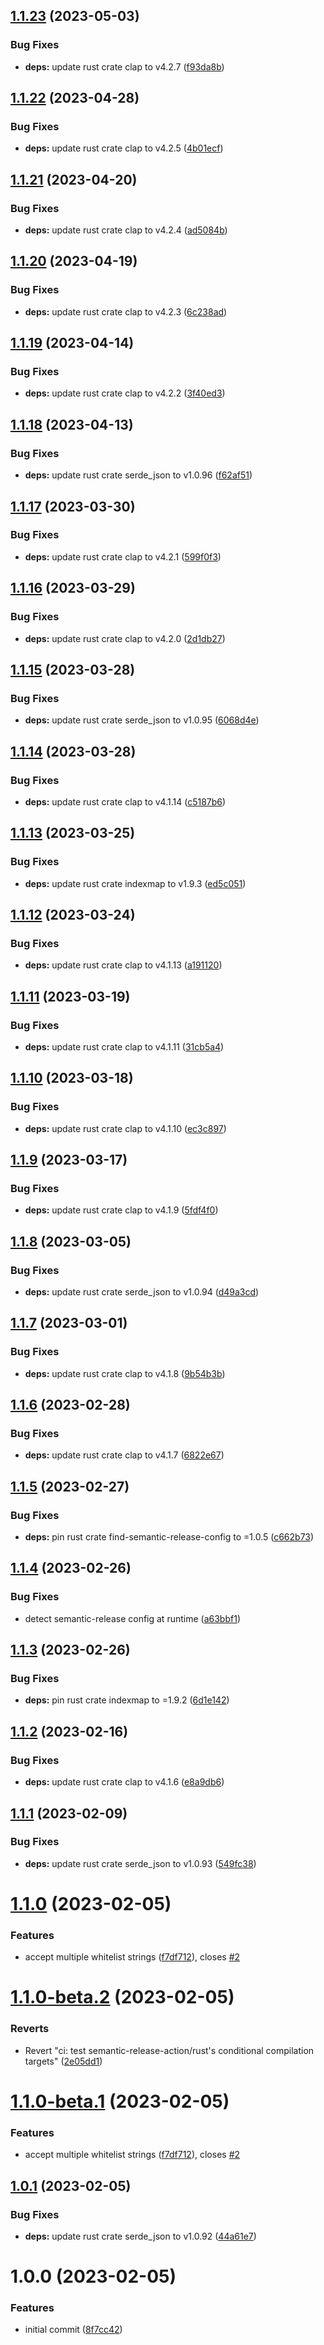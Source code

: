 ## [1.1.23](https://github.com/EricCrosson/configure-semantic-release-assets/compare/v1.1.22...v1.1.23) (2023-05-03)


### Bug Fixes

* **deps:** update rust crate clap to v4.2.7 ([f93da8b](https://github.com/EricCrosson/configure-semantic-release-assets/commit/f93da8bd62e83d283c0103554ab165fa412e0e73))

## [1.1.22](https://github.com/EricCrosson/configure-semantic-release-assets/compare/v1.1.21...v1.1.22) (2023-04-28)


### Bug Fixes

* **deps:** update rust crate clap to v4.2.5 ([4b01ecf](https://github.com/EricCrosson/configure-semantic-release-assets/commit/4b01ecffe9d6bc88084e6e55916806c16d7a40a1))

## [1.1.21](https://github.com/EricCrosson/configure-semantic-release-assets/compare/v1.1.20...v1.1.21) (2023-04-20)


### Bug Fixes

* **deps:** update rust crate clap to v4.2.4 ([ad5084b](https://github.com/EricCrosson/configure-semantic-release-assets/commit/ad5084b87ce97f8b0ac5119ca4ef313319e7a0d9))

## [1.1.20](https://github.com/EricCrosson/configure-semantic-release-assets/compare/v1.1.19...v1.1.20) (2023-04-19)


### Bug Fixes

* **deps:** update rust crate clap to v4.2.3 ([6c238ad](https://github.com/EricCrosson/configure-semantic-release-assets/commit/6c238ad073b41b83d9f80abddba900156f8a5e16))

## [1.1.19](https://github.com/EricCrosson/configure-semantic-release-assets/compare/v1.1.18...v1.1.19) (2023-04-14)


### Bug Fixes

* **deps:** update rust crate clap to v4.2.2 ([3f40ed3](https://github.com/EricCrosson/configure-semantic-release-assets/commit/3f40ed34733d15ba6e162f12a083718464c23fd7))

## [1.1.18](https://github.com/EricCrosson/configure-semantic-release-assets/compare/v1.1.17...v1.1.18) (2023-04-13)


### Bug Fixes

* **deps:** update rust crate serde_json to v1.0.96 ([f62af51](https://github.com/EricCrosson/configure-semantic-release-assets/commit/f62af511125ec5809829db92187021aef350f5f2))

## [1.1.17](https://github.com/EricCrosson/configure-semantic-release-assets/compare/v1.1.16...v1.1.17) (2023-03-30)


### Bug Fixes

* **deps:** update rust crate clap to v4.2.1 ([599f0f3](https://github.com/EricCrosson/configure-semantic-release-assets/commit/599f0f363b1295c6341388ccf5e4e458784aee56))

## [1.1.16](https://github.com/EricCrosson/configure-semantic-release-assets/compare/v1.1.15...v1.1.16) (2023-03-29)


### Bug Fixes

* **deps:** update rust crate clap to v4.2.0 ([2d1db27](https://github.com/EricCrosson/configure-semantic-release-assets/commit/2d1db27f706035fce623c47d3cd36fd441ed9d50))

## [1.1.15](https://github.com/EricCrosson/configure-semantic-release-assets/compare/v1.1.14...v1.1.15) (2023-03-28)


### Bug Fixes

* **deps:** update rust crate serde_json to v1.0.95 ([6068d4e](https://github.com/EricCrosson/configure-semantic-release-assets/commit/6068d4e11dba80edd1905c5180f47bd8dc820459))

## [1.1.14](https://github.com/EricCrosson/configure-semantic-release-assets/compare/v1.1.13...v1.1.14) (2023-03-28)


### Bug Fixes

* **deps:** update rust crate clap to v4.1.14 ([c5187b6](https://github.com/EricCrosson/configure-semantic-release-assets/commit/c5187b6257cb581e365d6bbc0243f1e5f97989d2))

## [1.1.13](https://github.com/EricCrosson/configure-semantic-release-assets/compare/v1.1.12...v1.1.13) (2023-03-25)


### Bug Fixes

* **deps:** update rust crate indexmap to v1.9.3 ([ed5c051](https://github.com/EricCrosson/configure-semantic-release-assets/commit/ed5c051f3fb98cf5cfa16f43bfcd32f7cb329e9c))

## [1.1.12](https://github.com/EricCrosson/configure-semantic-release-assets/compare/v1.1.11...v1.1.12) (2023-03-24)


### Bug Fixes

* **deps:** update rust crate clap to v4.1.13 ([a191120](https://github.com/EricCrosson/configure-semantic-release-assets/commit/a191120ad87e2a91254a443c90370718271c3ad7))

## [1.1.11](https://github.com/EricCrosson/configure-semantic-release-assets/compare/v1.1.10...v1.1.11) (2023-03-19)


### Bug Fixes

* **deps:** update rust crate clap to v4.1.11 ([31cb5a4](https://github.com/EricCrosson/configure-semantic-release-assets/commit/31cb5a4f27377a5590c0a90454ab94dc1982da3f))

## [1.1.10](https://github.com/EricCrosson/configure-semantic-release-assets/compare/v1.1.9...v1.1.10) (2023-03-18)


### Bug Fixes

* **deps:** update rust crate clap to v4.1.10 ([ec3c897](https://github.com/EricCrosson/configure-semantic-release-assets/commit/ec3c897a0349ac2b7db50d19a3afa4d76813af45))

## [1.1.9](https://github.com/EricCrosson/configure-semantic-release-assets/compare/v1.1.8...v1.1.9) (2023-03-17)


### Bug Fixes

* **deps:** update rust crate clap to v4.1.9 ([5fdf4f0](https://github.com/EricCrosson/configure-semantic-release-assets/commit/5fdf4f0be3b0803590e9f2c497f52b52af7330f9))

## [1.1.8](https://github.com/EricCrosson/configure-semantic-release-assets/compare/v1.1.7...v1.1.8) (2023-03-05)


### Bug Fixes

* **deps:** update rust crate serde_json to v1.0.94 ([d49a3cd](https://github.com/EricCrosson/configure-semantic-release-assets/commit/d49a3cda4daf429bbe6ff8eb6eb365e02f33467f))

## [1.1.7](https://github.com/EricCrosson/configure-semantic-release-assets/compare/v1.1.6...v1.1.7) (2023-03-01)


### Bug Fixes

* **deps:** update rust crate clap to v4.1.8 ([9b54b3b](https://github.com/EricCrosson/configure-semantic-release-assets/commit/9b54b3b5a91fb8870629e162bcbfb4c54b7381e7))

## [1.1.6](https://github.com/EricCrosson/configure-semantic-release-assets/compare/v1.1.5...v1.1.6) (2023-02-28)


### Bug Fixes

* **deps:** update rust crate clap to v4.1.7 ([6822e67](https://github.com/EricCrosson/configure-semantic-release-assets/commit/6822e670798e3216407bcd6621e4d63feff8dee4))

## [1.1.5](https://github.com/EricCrosson/configure-semantic-release-assets/compare/v1.1.4...v1.1.5) (2023-02-27)


### Bug Fixes

* **deps:** pin rust crate find-semantic-release-config to =1.0.5 ([c662b73](https://github.com/EricCrosson/configure-semantic-release-assets/commit/c662b73711b7f9e55f213d3a54ec3345cbd52af0))

## [1.1.4](https://github.com/EricCrosson/configure-semantic-release-assets/compare/v1.1.3...v1.1.4) (2023-02-26)


### Bug Fixes

* detect semantic-release config at runtime ([a63bbf1](https://github.com/EricCrosson/configure-semantic-release-assets/commit/a63bbf1e315c178b8fb3ff5408a2f2c852a75206))

## [1.1.3](https://github.com/EricCrosson/configure-semantic-release-assets/compare/v1.1.2...v1.1.3) (2023-02-26)


### Bug Fixes

* **deps:** pin rust crate indexmap to =1.9.2 ([6d1e142](https://github.com/EricCrosson/configure-semantic-release-assets/commit/6d1e142b3901fd5f2cd644b334b1cd2a716c119c))

## [1.1.2](https://github.com/EricCrosson/configure-semantic-release-assets/compare/v1.1.1...v1.1.2) (2023-02-16)


### Bug Fixes

* **deps:** update rust crate clap to v4.1.6 ([e8a9db6](https://github.com/EricCrosson/configure-semantic-release-assets/commit/e8a9db69d14b4e76711f02906830b5e90a7d0a75))

## [1.1.1](https://github.com/EricCrosson/configure-semantic-release-assets/compare/v1.1.0...v1.1.1) (2023-02-09)


### Bug Fixes

* **deps:** update rust crate serde_json to v1.0.93 ([549fc38](https://github.com/EricCrosson/configure-semantic-release-assets/commit/549fc3879e518972b54b12ecb28afd6f1af43cc1))

# [1.1.0](https://github.com/EricCrosson/configure-semantic-release-assets/compare/v1.0.1...v1.1.0) (2023-02-05)


### Features

* accept multiple whitelist strings ([f7df712](https://github.com/EricCrosson/configure-semantic-release-assets/commit/f7df712eba22bf9c8a0d1679a27cb2555fb83673)), closes [#2](https://github.com/EricCrosson/configure-semantic-release-assets/issues/2)

# [1.1.0-beta.2](https://github.com/EricCrosson/configure-semantic-release-assets/compare/v1.1.0-beta.1...v1.1.0-beta.2) (2023-02-05)


### Reverts

* Revert "ci: test semantic-release-action/rust's conditional compilation targets" ([2e05dd1](https://github.com/EricCrosson/configure-semantic-release-assets/commit/2e05dd134d893c9f054e99bd283cb0466480e198))

# [1.1.0-beta.1](https://github.com/EricCrosson/configure-semantic-release-assets/compare/v1.0.1...v1.1.0-beta.1) (2023-02-05)


### Features

* accept multiple whitelist strings ([f7df712](https://github.com/EricCrosson/configure-semantic-release-assets/commit/f7df712eba22bf9c8a0d1679a27cb2555fb83673)), closes [#2](https://github.com/EricCrosson/configure-semantic-release-assets/issues/2)

## [1.0.1](https://github.com/EricCrosson/configure-semantic-release-assets/compare/v1.0.0...v1.0.1) (2023-02-05)


### Bug Fixes

* **deps:** update rust crate serde_json to v1.0.92 ([44a61e7](https://github.com/EricCrosson/configure-semantic-release-assets/commit/44a61e77cdb39d495e8456e6c9ce4b18bd8024dc))

# 1.0.0 (2023-02-05)


### Features

* initial commit ([8f7cc42](https://github.com/EricCrosson/configure-semantic-release-assets/commit/8f7cc4214b7cbf52c5936574224362c846ec5489))

